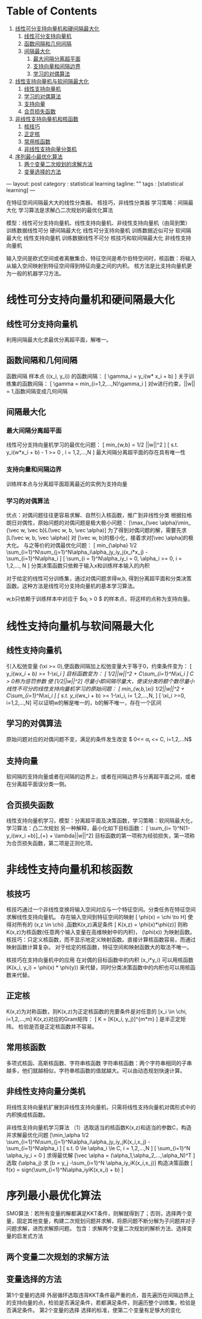 
# Table of Contents

1.  [线性可分支持向量机和硬间隔最大化](#org30cd426)
    1.  [线性可分支持向量机](#org287bcab)
    2.  [函数间隔和几何间隔](#orgb0e1825)
    3.  [间隔最大化](#org7ed7aee)
        1.  [最大间隔分离超平面](#org6fe6577)
        2.  [支持向量和间隔边界](#orgd4f0b07)
        3.  [学习的对偶算法](#org421a4eb)
2.  [线性支持向量机与软间隔最大化](#org9c61126)
    1.  [线性支持向量机](#orgf34e33d)
    2.  [学习的对偶算法](#org10c32bb)
    3.  [支持向量](#orgbf4c335)
    4.  [合页损失函数](#org6865d20)
3.  [非线性支持向量机和核函数](#org80ad3cb)
    1.  [核技巧](#org0539d59)
    2.  [正定核](#org2594748)
    3.  [常用核函数](#orgbc7b108)
    4.  [非线性支持向量分类机](#org4ab9d5a)
4.  [序列最小最优化算法](#org9b9168f)
    1.  [两个变量二次规划的求解方法](#org4c5ffbe)
    2.  [变量选择的方法](#org00c11fa)

&#x2014;
layout: post
category : statistical learning
tagline: ""
tags : [statistical learning]
&#x2014;

在特征空间间隔最大大的线性分类器。
核技巧，非线性分类器
学习策略：间隔最大化
学习算法是求解凸二次规划的最优化算法

模型：线性可分支持向量机、线性支持向量机、非线性支持向量机（由简到繁）
训练数据线性可分 硬间隔最大化 线性可分支持向量机
训练数据近似可分  软间隔最大化  线性支持向量机 
训练数据线性不可分  核技巧和软间隔最大化  非线性支持向量机

输入空间是欧式空间或者离散集合、特征空间是希尔伯特空间时，核函数：将输入从输入空间映射到特征空间得到特征向量之间的内积。
核方法是比支持向量机更为一般的机器学习方法。


<a id="org30cd426"></a>

# 线性可分支持向量机和硬间隔最大化


<a id="org287bcab"></a>

## 线性可分支持向量机

利用间隔最大化求最优分离超平面，解唯一。


<a id="orgb0e1825"></a>

## 函数间隔和几何间隔

函数间隔
样本点 \((x_i, y_i)\) 的函数间隔：
  \[ \gamma_i = y_i(w* x_i + b) \]
关于训练集的函数间隔：
\[ \gamma = min_{i=1,2,...,N}\gamma_i \]
对w进行约束，||w|| = 1,函数间隔变成几何间隔


<a id="org7ed7aee"></a>

## 间隔最大化


<a id="org6fe6577"></a>

### 最大间隔分离超平面

线性可分支持向量机学习的最优化问题：
\[ min_{w,b} = 1/2 ||w||^2 \]
\[ s.t. y_i(w*x_i + b) - 1 >= 0 , i = 1,2,...,N \]
最大间隔分离超平面的存在具有唯一性


<a id="orgd4f0b07"></a>

### 支持向量和间隔边界

训练样本点与分离超平面距离最近的实例为支持向量


<a id="org421a4eb"></a>

### 学习的对偶算法

优点：对偶问题往往更容易求解、自然引入核函数，推广到非线性分类
根据拉格朗日对偶性，原始问题的对偶问题是极大极小问题：
\[\max_{\vec \alpha}\min_
{\vec w, \vec b}L(\vec w, b, \vec \alpha)\]
为了得到对偶问题的解，需要先求 \[L(\vec w, b, \vec \alpha)\] 对 \[\vec w, b\]的极小化，接着求对\[\vec \alpha\]的极大化。
与之等价的对偶最优化问题：
\[ min_{\alpha} 1/2 \sum_{i=1}^N\sum_{j=1}^N\alpha_i\alpha_jy_iy_j(x_i*x_j) - \sum_{i=1}^N\alpha_i \]
\[ \sum_{i = 1}^N\alpha_iy_i = 0, \alpha_i >= 0, i = 1,2,..., N \]
分类决策函数只依赖于输入x和训练样本输入的内积

对于给定的线性可分训练集，通过对偶问题求得w,b, 得到分离超平面和分类决策函数。这种方法是线性可分支持向量机的基本学习算法。

w,b只依赖于训练样本中对应于 $&alpha;<sub>i</sub> > 0 $ 的样本点，将这样的点称为支持向量。


<a id="org9c61126"></a>

# 线性支持向量机与软间隔最大化


<a id="orgf34e33d"></a>

## 线性支持向量机

引入松弛变量 \(\xi >= 0\),使函数间隔加上松弛变量大于等于0，约束条件变为：
\[ y_i(w*x_i + b) >= 1-\xi_i \]
目标函数变为：
\[ 1/2||w||^2 + C\sum_{i=1}^N\xi_i \]
C > 0称为惩罚参数
使 \[1/2||w||^2\] 尽量小即间隔尽量大，使误分类的额个数尽量小
线性不可分的线性支持向量机学习的原始问题：
\[ min_{w,b,\xi} 1/2||w||^2 + C\sum_{i=1}^N\xi_i \]
\[ s.t. y_i(w*x_i + b) >= 1-\xi_i, i= 1,2,...,N, \]
\[ \xi_i >=0, i=1,2,...,N\]
可以证明w的解是唯一的，b的解不唯一，存在一个区间


<a id="org10c32bb"></a>

## 学习的对偶算法

原始问题对应的对偶问题不变，满足的条件发生改变 $ 0<= &alpha;<sub>i</sub> <= C, i=1,2,&#x2026;N$


<a id="orgbf4c335"></a>

## 支持向量

软间隔的支持向量或者在间隔的边界上，或者在间隔边界与分离超平面之间，或者在分离超平面误分类一侧。


<a id="org6865d20"></a>

## 合页损失函数

线性支持向量机学习，模型：分离超平面及决策函数，学习策略：软间隔最大化，学习算法：凸二次规划
另一种解释，最小化如下目标函数：
\[ \sum_{i= 1}^N[1-y_i(wx_i +b)]_{+} + \lambda||w||^2\]
目标函数的第一项称为经验损失，第一项称为合页损失函数，第二项是正则化项。


<a id="org80ad3cb"></a>

# 非线性支持向量机和核函数


<a id="org0539d59"></a>

## 核技巧

核技巧通过一个非线性变换将输入空间对应与一个特征空间。分类任务在特征空间求解线性支持向量机。
存在输入空间到特征空间的映射
\[ \phi(x) = \chi \to H\] 
使得对所有的 \(x,z \in \chi\) ,函数K(x,z)满足条件
\[ K(x,z) = \phi(x)*\phi(z)\]
则称K(x,z)为核函数(任意两个输入变量在高维映射中的内积)， \(\phi(x)\) 为映射函数。
核技巧：只定义核函数，而不显示地定义映射函数。直接计算核函数容易，而通过映射函数计算复杂。
对于给定的核函数，特征空间和映射函数大的取法不唯一。

核技巧在支持向量机中的应用
在对偶的目标函数中的内积 \(x_i*y_i\) 可以用核函数 \(K(x_i, y_i) = \phi(x) * \phi(y)\) 来代替，同时分类决策函数中的内积也可以用核函数来代替。


<a id="org2594748"></a>

## 正定核

K(x,z)为对称函数，则K(x,z)为正定核函数的充要条件是对任意的 \[x_i \in \chi, i=1,2,...,m\] K(x,z)对应的Gram矩阵：
\[ K = [K(x_i, y_j)]^{m*m} \]
是半正定矩阵。
检验是否是正定核函数并不容易。


<a id="orgbc7b108"></a>

## 常用核函数

多项式核函、高斯核函数、字符串核函数
字符串核函数：两个字符串相同的子串越多，他们就越相似，字符串核函数的值就越大。可以由动态规划快速计算。


<a id="org4ab9d5a"></a>

## 非线性支持向量分类机

将线性支持向量机扩展到非线性支持向量机，只需将线性支持向量机对偶形式中的内积换成核函数。

非线性支持向量机学习算法
（1）选取适当的核函数K(x,z)和适当的参数C，构造并求解最优化问题
\[\min_\alpha 1/2 \sum_{i=1}^N\sum_{j=1}^N\alpha_i\alpha_jy_iy_jK(x_i,x_j) - \sum_{i=1}^N\alpha_i \]
\[ s.t.   0 \le \alpha_i \le C, i = 1,2,...,N \]
\[ \sum_{i=1}^N \alpha_iy_i = 0 \]
求得最优解 \[\vec \alpha = (\alpha_1,\alpha_2,...,\alpha_N)^T \]
选取 \(\alpha_j\) 求
\[b = y_j -\sum_{i=1}^N \alpha_iy_iK(x_i,x_j)\]
构造决策函数
\[ f(x) = sign(\sum_{i=1}^N\alpha_iyiK(x,x_i) + b) \]


<a id="org9b9168f"></a>

# 序列最小最优化算法

SMO算法：若所有变量的解都满足KKT条件，则解就得到了；否则，选择两个变量，固定其他变量，构建二次规划问题并求解，将原问题不断分解为子问题并对子问题求解，进而求解原问题。
包含：求解两个变量二次规划的解析方法、选择变量的启发式方法


<a id="org4c5ffbe"></a>

## 两个变量二次规划的求解方法


<a id="org00c11fa"></a>

## 变量选择的方法

第1个变量的选择
外层循环选取违背KKT条件最严重的点，首先遍历在间隔边界上的支持向量的点，检验是否满足条件，若都满足条件，则遍历整个训练集，检验是否满足条件。
第2个变量的选择
选择的标准，使第二个变量有足够大的变化

